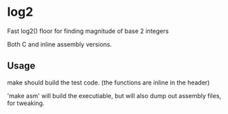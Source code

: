 log2
=====

Fast log2() floor for finding magnitude of base 2 integers

Both C and inline assembly versions.

Usage
-----

make should build the test code.  (the functions are inline in the
header)

'make asm' will build the executiable, but will also dump out assembly
files, for tweaking.
